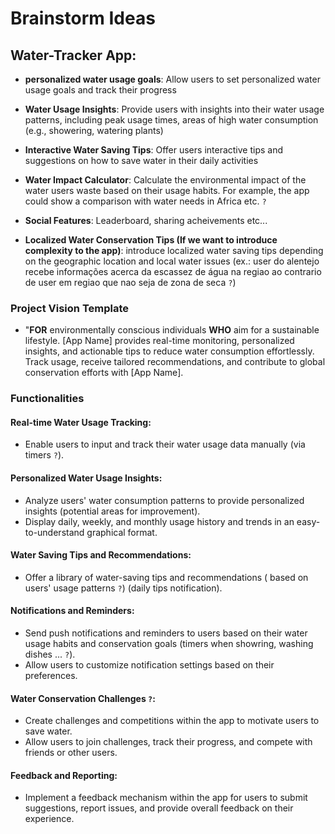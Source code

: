 # Brainstorm Ideas
## Water-Tracker App:
- **personalized water usage goals**: Allow users to set personalized water usage goals and track their progress

- **Water Usage Insights**: Provide users with insights into their water usage patterns, including peak usage times, areas of high water consumption (e.g., showering, watering plants)

- **Interactive Water Saving Tips**: Offer users interactive tips and suggestions on how to save water in their daily activities

- **Water Impact Calculator**: Calculate the environmental impact of the water users waste based on their usage habits. For example, the app could show a comparison with water needs in Africa etc. `?`

- **Social Features**: Leaderboard, sharing acheivements etc...

- **Localized Water Conservation Tips (If we want to introduce complexity to the app)**: introduce localized water saving tips depending on the geographic location and local water issues (ex.: user do alentejo recebe informações acerca da escassez de água na regiao ao contrario de user em regiao que nao seja de zona de seca `?`)

### Project Vision Template

- "**FOR** environmentally conscious individuals **WHO** aim for a sustainable lifestyle. [App Name] provides real-time monitoring, personalized insights, and actionable tips to reduce water consumption effortlessly. Track usage, receive tailored recommendations, and contribute to global conservation efforts with [App Name].

### Functionalities

#### Real-time Water Usage Tracking:
- Enable users to input and track their water usage data manually (via timers `?`).

#### Personalized Water Usage Insights:
- Analyze users' water consumption patterns to provide personalized insights (potential areas for improvement).
- Display daily, weekly, and monthly usage history and trends in an easy-to-understand graphical format.

#### Water Saving Tips and Recommendations:

- Offer a library of water-saving tips and recommendations ( based on users' usage patterns `?`) (daily tips notification).

#### Notifications and Reminders:

- Send push notifications and reminders to users based on their water usage habits and conservation goals (timers when showring, washing dishes ... `?`).
- Allow users to customize notification settings based on their preferences.

#### Water Conservation Challenges `?`:

- Create challenges and competitions within the app to motivate users to save water.
- Allow users to join challenges, track their progress, and compete with friends or other users.

#### Feedback and Reporting:

- Implement a feedback mechanism within the app for users to submit suggestions, report issues, and provide overall feedback on their experience.
